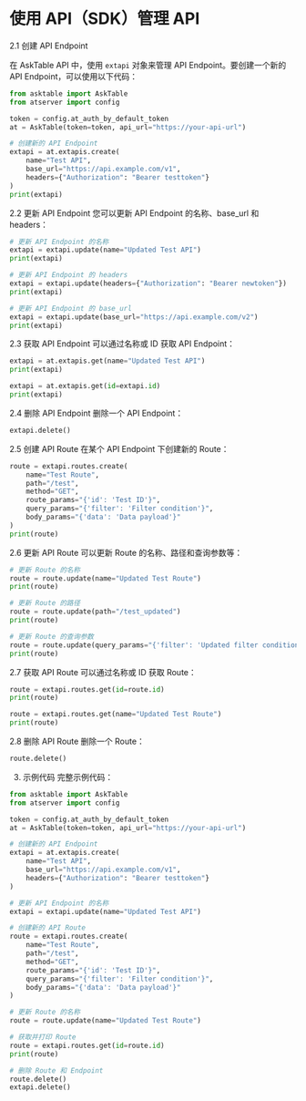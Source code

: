 # 使用 API（SDK）管理 API

2.1 创建 API Endpoint

在 AskTable API 中，使用 `extapi` 对象来管理 API Endpoint。要创建一个新的 API Endpoint，可以使用以下代码：


```python
from asktable import AskTable
from atserver import config

token = config.at_auth_by_default_token
at = AskTable(token=token, api_url="https://your-api-url")

# 创建新的 API Endpoint
extapi = at.extapis.create(
    name="Test API",
    base_url="https://api.example.com/v1",
    headers={"Authorization": "Bearer testtoken"}
)
print(extapi)
```

2.2 更新 API Endpoint
您可以更新 API Endpoint 的名称、base_url 和 headers：

```python
# 更新 API Endpoint 的名称
extapi = extapi.update(name="Updated Test API")
print(extapi)

# 更新 API Endpoint 的 headers
extapi = extapi.update(headers={"Authorization": "Bearer newtoken"})
print(extapi)

# 更新 API Endpoint 的 base_url
extapi = extapi.update(base_url="https://api.example.com/v2")
print(extapi)
```

2.3 获取 API Endpoint
可以通过名称或 ID 获取 API Endpoint：

```python
extapi = at.extapis.get(name="Updated Test API")
print(extapi)

extapi = at.extapis.get(id=extapi.id)
print(extapi)
```

2.4 删除 API Endpoint
删除一个 API Endpoint：

```python
extapi.delete()
```


2.5 创建 API Route
在某个 API Endpoint 下创建新的 Route：

```python
route = extapi.routes.create(
    name="Test Route",
    path="/test",
    method="GET",
    route_params="{'id': 'Test ID'}",
    query_params="{'filter': 'Filter condition'}",
    body_params="{'data': 'Data payload'}"
)
print(route)
```

2.6 更新 API Route
可以更新 Route 的名称、路径和查询参数等：

```python
# 更新 Route 的名称
route = route.update(name="Updated Test Route")
print(route)

# 更新 Route 的路径
route = route.update(path="/test_updated")
print(route)

# 更新 Route 的查询参数
route = route.update(query_params="{'filter': 'Updated filter condition'}")
print(route)
```

2.7 获取 API Route
可以通过名称或 ID 获取 Route：

```python
route = extapi.routes.get(id=route.id)
print(route)

route = extapi.routes.get(name="Updated Test Route")
print(route)
```

2.8 删除 API Route
删除一个 Route：

```python
route.delete()
```

3. 示例代码
完整示例代码：

```python
from asktable import AskTable
from atserver import config

token = config.at_auth_by_default_token
at = AskTable(token=token, api_url="https://your-api-url")

# 创建新的 API Endpoint
extapi = at.extapis.create(
    name="Test API",
    base_url="https://api.example.com/v1",
    headers={"Authorization": "Bearer testtoken"}
)

# 更新 API Endpoint 的名称
extapi = extapi.update(name="Updated Test API")

# 创建新的 API Route
route = extapi.routes.create(
    name="Test Route",
    path="/test",
    method="GET",
    route_params="{'id': 'Test ID'}",
    query_params="{'filter': 'Filter condition'}",
    body_params="{'data': 'Data payload'}"
)

# 更新 Route 的名称
route = route.update(name="Updated Test Route")

# 获取并打印 Route
route = extapi.routes.get(id=route.id)
print(route)

# 删除 Route 和 Endpoint
route.delete()
extapi.delete()
```
